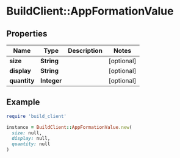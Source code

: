 # BuildClient::AppFormationValue

## Properties

| Name | Type | Description | Notes |
| ---- | ---- | ----------- | ----- |
| **size** | **String** |  | [optional] |
| **display** | **String** |  | [optional] |
| **quantity** | **Integer** |  | [optional] |

## Example

```ruby
require 'build_client'

instance = BuildClient::AppFormationValue.new(
  size: null,
  display: null,
  quantity: null
)
```

